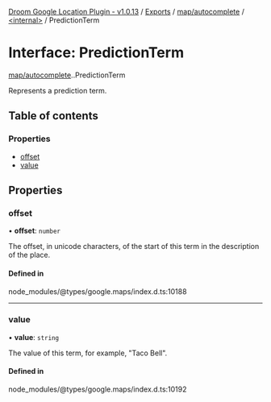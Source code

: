[Droom Google Location Plugin - v1.0.13](../README.md) / [Exports](../modules.md) / [map/autocomplete](../modules/map_autocomplete.md) / [<internal\>](../modules/map_autocomplete._internal_.md) / PredictionTerm

# Interface: PredictionTerm

[map/autocomplete](../modules/map_autocomplete.md).[<internal>](../modules/map_autocomplete._internal_.md).PredictionTerm

Represents a prediction term.

## Table of contents

### Properties

- [offset](map_autocomplete._internal_.PredictionTerm.md#offset)
- [value](map_autocomplete._internal_.PredictionTerm.md#value)

## Properties

### offset

• **offset**: `number`

The offset, in unicode characters, of the start of this term in the
description of the place.

#### Defined in

node_modules/@types/google.maps/index.d.ts:10188

___

### value

• **value**: `string`

The value of this term, for example, &quot;Taco Bell&quot;.

#### Defined in

node_modules/@types/google.maps/index.d.ts:10192
